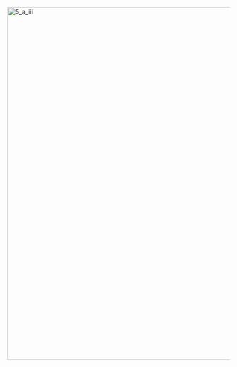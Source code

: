 <a href="https://github.com/AlmeidaAlin3/MachineLearning/blob/master/ProblemSet1/Exercise5/img/5a_iii.png"><img src="https://github.com/AlmeidaAlin3/MachineLearning/blob/master/ProblemSet1/Exercise5/img/5a_iii.png" title="5_a_iii" alt="5_a_iii" width="800"></a>
